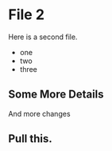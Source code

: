# File 2

Here is a second file. 

- one
- two
- three

## Some More Details

And more changes

## Pull this.
